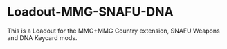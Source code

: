 # Loadout-MMG-SNAFU-DNA
This is a Loadout for the MMG+MMG Country extension, SNAFU Weapons and DNA Keycard mods.
